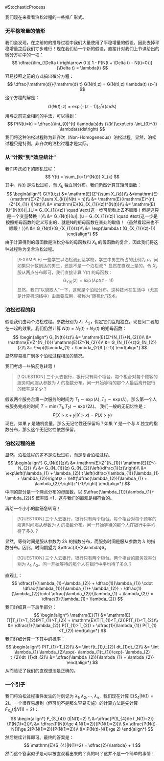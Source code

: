 #StochasticProcess 

我们现在来看看泊松过程的一些推广形式。
### 无平稳增量的情形
我们会发现，在之前的的推导过程中我们大量使用了平稳增量的假设，因此去掉平稳增量之后我们寸步难行！现在我们给一个新的假设，直接针对我们上节课给出的微分方程中的一项：
$$
\dfrac{\lim_{\Delta t \rightarrow 0 }[ 1 - P(N(t + \Delta t) - N(t)=0)]}{\Delta t} = \lambda(t) 
$$
容易按照之前的方式搞出微分方程：
$$
\dfrac{\mathrm{d}}{\mathrm{d} t} G(N(t);z) = G(N(t);z) \lambda(t) (z-1)
$$
这个方程的解是：
$$
G(N(t);z) = \exp\left(- (z-1) \int_{0}^{t} \lambda(s) ds\right) 
$$
用与之前完全相同的手法，可以得到：
$$
P(N(t)=k) = \dfrac{(\int_{0}^{t} \lambda(s)ds )}{k!}\exp\left(-\int_{0}^{t} \lambda(s)ds\right)
$$
我们将这种泊松过程称为非齐次（Non-Homogeneous）泊松过程。显然，泊松过程只是特例，非齐次的泊松过程才是实际。

### 从“计数”到“效应统计”
我们考虑如下的随机过程：
$$
Y(t) = \sum_{k=1}^{N(t)} X_{k}
$$
其中，$N(t)$ 是泊松过程，而 $X_{k}$ 独立同分布。我们仍然计算其矩母函数：
$$
\begin{align*}
G(Y(t);z) &= \mathrm{E}(Z^{\sum X_{k}})\\
&=\mathrm{E}(\mathrm{E}(Z^{\sum X_{k}}|N(t) = n))\\
&= \mathrm{E}(\mathrm{E}^{n}(Z^{X_{1}} )|N(t))\\
&= \mathrm{E}((G_{X_{1}}(z))^{N(t)})\\
&= \mathrm{E}(U^{N(t)})|_{U = G_{X_{1}}(z)} \quad \text{这一步可能看上去不顺眼！但是这只是一个变量替换！}\\
&= G_{N(t)}(u)|_{u = G_{X_{1}}(z)}  \quad \text{这一步是按照矩母函数的定义写出的，就是N的矩母函数在某处的取值！（虽然看起来也不顺眼！）}\\
&= G_{N(t)}(G_{X_{1}}(z))\\
&= \exp(\lambda t (G_{X_{1}}(z)-1))
\end{align*}
$$
由于计算得到的母函数是泊松分布的母函数和 $X_{k}$ 的母函数的复合，因此我们将这种过程称为复合泊松过程。

>[!EXAMPLE]
一些学生以泊松流到达学校，学生中男生所占的比例为 $p$。问如果只计数到达的男生，还是不是一个泊松流？
显然在直观上是的。令 $X_{k}$ 服从两点分布即可，我们直接计算 $Y(t)$ 的母函数：
$$G_{Y(t)}(z) = \exp(\lambda p t(z-1))$$
显然，我们“以貌取人”一下，这就是个泊松分布。这种技术在生活中（尤其是计算机网络中）由重要应用，被称为“随机化”技术。

### 泊松过程的和
假设我们由两个泊松过程。参数分别为 $\lambda_{1},\lambda_{2}$，假定它们互相独立。现在问二者加在一起的效果。我们仍然计算 $N (t) = N_{1}(t)+N_{2}(t)$ 的矩母函数：
$$
\begin{align*}
G_{N(t)}(z)\\
&= \mathrm{E}(Z^{N_{1}+N_{2}})\\
&= \mathrm{E}(Z^{N_{1}}) \mathrm{E}(Z^{N_{2}})\\
&=  G_{N_{1}}(z)G_{N_{2}}(z)\\
&= \exp((\lambda_{1} + \lambda_{2})t (z-1))
\end{align*}
$$
显然容易推广到多个泊松过程相加的情况。

我们考虑一些脑筋急转弯！
>[! QUESTION]
>三个人去银行，银行只有两个柜台。每个柜台对每个顾客的服务时间服从参数为 $\lambda$ 的指数分布。问一开始等待的那个人最后离开银行的概率是多少？

假设两个服务台第一次服务的时间为 $T_{1}\sim \exp (\lambda) ,T_{2} \sim \exp(\lambda)$，那么第一个人被服务完成的时间 $T = \min (T_{1}, T_{2}) \sim \exp (2\lambda)$。
我们一般的无记忆性是：
$$
P(X>x+y|X>x) = P(X>y)
$$
现在，如果 $y$ 是随机变量，那么无记忆性还保留吗？如果 $Y$ 是一个与 $X$ 独立的指数分布，那么这个无记忆性依然保留。

### 泊松过程的差
显然，泊松过程的差不是泊松过程，而是复合泊松过程。
$$
\begin{align*}
G_{N(t)}(z)\\
&= \mathrm{E}(Z^{N_{1}}) \mathrm{E}(Z^{-N_{2}} )\\
&= G_{N_{1}}(z) G_{N_{2}}\left(\dfrac{1}{z}\right)\\
&= \exp\left((\lambda_{1} + \lambda_{2}) t \left(\dfrac{\lambda_{1}}{\lambda_{1} + \lambda_{2}}\right)z + \left(\dfrac{\lambda_{2}}{\lambda_{1} + \lambda_{2}}\right)z^{-1}\right) 
\end{align*}
$$
中间的部分是一个两点分布的母函数，以 $\dfrac{\lambda_{1}}{\lambda_{1}+ \lambda_{2}}$ 概率取 $+1$，这与我们的直观是相符合的。

再给一个小小的脑筋急转弯！
>[!QUESTION]
>三个人去银行，银行只有两个柜台。每个柜台对每个顾客的服务时间服从参数为 $\lambda$ 的指数分布。问一开始等待的那个人在银行中平均待了多久？
>
显然，等待时间是服从参数为 $2\lambda$ 的指数分布，而服务时间是服从参数为 $\lambda$ 的指数分布。因此，时间期望为 $\dfrac{3}{2\lambda}$。

>[!QUESTION]
>三个人去银行，银行只有两个柜台。两个柜台的服务效率分别为 $\lambda_{1},\lambda_{2}$。问一开始等待的那个人在银行中平均待了多久？

直观上：
$$
\dfrac{1}{\lambda_{1}+\lambda_{2}}  + \dfrac{1}{\lambda_{1}} \cdot \dfrac{\lambda_{1}}{\lambda_{1}+ \lambda_{2}} + \dfrac{1}{\lambda_{2}}\cdot \dfrac{\lambda_{2}}{\lambda_{1} + \lambda_{2}} = \dfrac{3}{\lambda_{1}+ \lambda_{2}}
$$
我们详细算一下后半部分：
$$
\begin{align*}
\mathrm{E}(T) &= \mathrm{E}(T|T_{1}>T_{2})P(T_{1}>T_{2}) + \mathrm{E}(T|T_{1}<T_{2})P(T_{1}<T_{2})\\
&= \dfrac{1}{\lambda_{2}} P(T_{1}>T_{2}) + \dfrac{1}{\lambda_{1}} P(T_{1}<T_{2})
\end{align*}
$$
我们详细计算一下其中的概率：
$$
\begin{align*}
P(T_{1}>T_{2})\\
&= \iint  f(t_{1},t_{2}) dt_{1}dt_{2}\\
&= \iint  \lambda_{1} \lambda_{2}\exp(- \lambda_{1}t_{1})\exp(- \lambda_{2} t_{2})dt_{1}dt_{2}\\
&= \dfrac{\lambda_{2}}{\lambda_{1} + \lambda_{2}}
\end{align*}
$$
从而验证了我们的直观想法是正确的。

### 一个引子
我们将泊松过程事件发生的时刻记为 $\lambda_{1},\lambda_{2},\cdots ,\lambda_{n}$，我们现在计算 $\mathrm{E}(S_{4}|N(1)=2)$。一个很容易想到（但可能不是那么容易实施）的计算方法是先计算 $F_{S_{4}}(t|N(1)=2)$：
$$
\begin{align*}
F_{S_{4}} (t|N(1)=2) \\
&=\dfrac{P(S_{4}\le t ,N(1)=2)}{P(N(1)=2)}\\
&= \dfrac{P(N(t)\ge 4,N(1)=2)}{P(N(1)=2)}\\
&= \dfrac{P(N(t)-N(1)\ge 2)P(N(1)=2)}{P(N(1)=2)}\\
&= P(N(t)-N(1)\ge 2)
\end{align*}
$$
然后继续计算即可。最终的答案是：
$$
\mathrm{E}(S_{4}|N(1)=2) = \dfrac{2}{\lambda} + 1
$$
然而这个答案似乎是可以被直观看出来的？真的吗？这并不是一个简单的事情！

